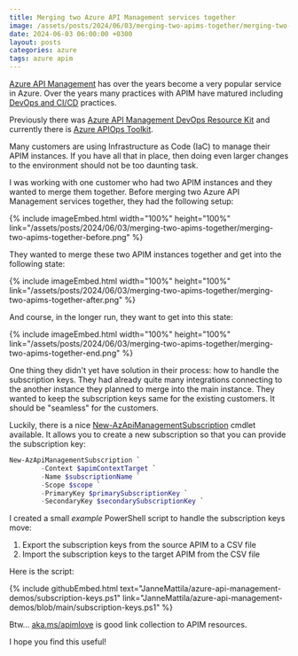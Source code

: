 ```yaml
---
title: Merging two Azure API Management services together
image: /assets/posts/2024/06/03/merging-two-apims-together/merging-two-apims-together-after.png
date: 2024-06-03 06:00:00 +0300
layout: posts
categories: azure
tags: azure apim
---
```


[Azure API Management](https://learn.microsoft.com/en-us/azure/api-management/api-management-key-concepts)
has over the years become a very popular service in Azure. 
Over the years many practices with APIM have matured including
[DevOps and CI/CD](https://learn.microsoft.com/en-us/azure/api-management/devops-api-development-templates)
practices. 

Previously there was
[Azure API Management DevOps Resource Kit](https://github.com/Azure/azure-api-management-devops-resource-kit)
and currently there is
[Azure APIOps Toolkit](https://github.com/Azure/APIOps).

Many customers are using Infrastructure as Code (IaC) to manage their APIM instances.
If you have all that in place, then doing even larger changes to the environment should not be too daunting task.

I was working with one customer who had two APIM instances and they wanted to merge them together.
Before merging two Azure API Management services together, they had the following setup:

{% include imageEmbed.html width="100%" height="100%" link="/assets/posts/2024/06/03/merging-two-apims-together/merging-two-apims-together-before.png" %}

They wanted to merge these two APIM instances together and get into the following state:

{% include imageEmbed.html width="100%" height="100%" link="/assets/posts/2024/06/03/merging-two-apims-together/merging-two-apims-together-after.png" %}

And course, in the longer run, they want to get into this state:

{% include imageEmbed.html width="100%" height="100%" link="/assets/posts/2024/06/03/merging-two-apims-together/merging-two-apims-together-end.png" %}

One thing they didn't yet have solution in their process: how to handle the subscription keys.
They had already quite many integrations connecting to the another instance they planned to merge
into the main instance. They wanted to keep the subscription keys same for the existing customers.
It should be "seamless" for the customers.

Luckily, there is a nice
[New-AzApiManagementSubscription](https://learn.microsoft.com/en-us/powershell/module/az.apimanagement/new-azapimanagementsubscription?view=azps-11.6.0)
cmdlet available.
It allows you to create a new subscription so that you can provide the subscription key:

```powershell
New-AzApiManagementSubscription `
        -Context $apimContextTarget `
        -Name $subscriptionName `
        -Scope $scope `
        -PrimaryKey $primarySubscriptionKey `
        -SecondaryKey $secondarySubscriptionKey `
```

I created a small _example_ PowerShell script to handle the subscription keys move:

1. Export the subscription keys from the source APIM to a CSV file
2. Import the subscription keys to the target APIM from the CSV file

Here is the script:

{% include githubEmbed.html text="JanneMattila/azure-api-management-demos/subscription-keys.ps1" link="JanneMattila/azure-api-management-demos/blob/main/subscription-keys.ps1" %}

Btw... 
[aka.ms/apimlove](https://aka.ms/apimlove)
is good link collection to APIM resources.

I hope you find this useful!
